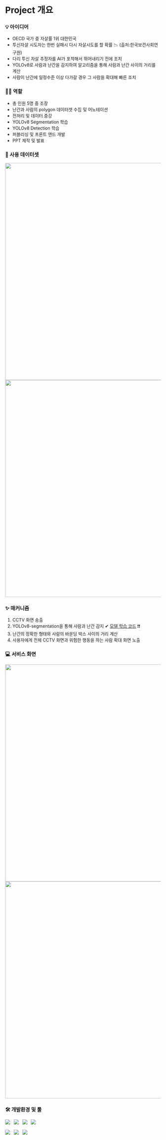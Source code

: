 
<h1>Project 개요</h1>

<h3> 💡 아이디어 </h3>

* OECD 국가 중 자살률 1위 대한민국
* 투신자살 시도자는 한번 실패시 다시 자살시도를 할 확률 📉 (출처:한국보건사회연구원)
* 다리 투신 자살 추정자를 AI가 포착해서 뛰어내리기 전에 조치
* YOLOv8로 사람과 난간을 감지하여 알고리즘을 통해 사람과 난간 사이의 거리를 계산
* 사람이 난간에 일정수준 이상 다가갈 경우 그 사람을 확대해 빠른 조치


  
<h3> 👩‍💻 역할 </h3>

* 총 인원 5명 중 조장
* 난간과 사람의 polygon 데이터셋 수집 및 어노테이션
* 전처리 및 데이터 증강
* YOLOv8 Segmentation 학습
* YOLOv8 Detection 학습
* 퍼블리싱 및 프론트 앤드 개발
* PPT 제작 및 발표


 
<h3>📌 사용 데이터셋 </h3>  
<img src="https://github.com/Aribabo/CAIROSS/assets/137020870/d26283c3-9d19-47c5-8b48-36cdf8923014" width="700">
<img src="https://github.com/Aribabo/CAIROSS/assets/137020870/05e82fcd-3e0a-4b75-86ce-fbbe3d8f1d62" width="700" >


<h3>✨ 매커니즘 </h3>

1. CCTV 화면 송출
2. YOLOv8-segmentation을 통해 사람과 난간 감지 ✔ [모델 학습 코드](https://github.com/Aribabo/CAIROSS/blob/main/yolov8_segmentation_%ED%95%99%EC%8A%B5%EC%BD%94%EB%93%9C.ipynb) ❗❗
3. 난간의 정확한 형태와 사람의 바운딩 박스 사이의 거리 계산
4. 사용자에게 전체 CCTV 화면과 위험한 행동을 하는 사람 확대 화면 노출


<h3>💻 서비스 화면</h3>
<p>
  <img src="https://github.com/Aribabo/CAIROSS/assets/137020870/d929fa11-fed8-4901-8984-ab7853a7edaf" width="700">
  <img src="https://github.com/Aribabo/CAIROSS/assets/137020870/92ea4966-e7d9-4721-86c3-a5ed9487abca" width="700">

</p>
<h3> 🛠️ 개발환경 및 툴 </h3>
<p>
  <img src="https://img.shields.io/badge/PyTorch-EE4C2C?style=flat&logo=pytorch&logoColor=white"/>&nbsp;&nbsp;
  <img src="https://img.shields.io/badge/HTML5-E34F26?style=flat&logo=html5&logoColor=white"/>&nbsp;&nbsp;
  <img src="https://img.shields.io/badge/CSS3-1572B6?style=flat&logo=css3&logoColor=white"/>&nbsp;&nbsp;
  <img src="https://img.shields.io/badge/JavaScript-gray?style=flat&logo=JavaScript&logoColor=F7DF1E"/>&nbsp;&nbsp;
</p>

<p>
  
  <img src="https://img.shields.io/badge/Google Colab-F9AB00?style=flat-square&logo=Google Colab&logoColor=white"/>&nbsp;&nbsp;
  <img src="https://img.shields.io/badge/pyCharm-000000?style=flat&logo=pycharm&logoColor=white"/>&nbsp;&nbsp;
  <img src="https://img.shields.io/badge/VScode-007ACC?style=flat&logo=visualstudiocode&logoColor=white"/>&nbsp;&nbsp;
  
</p>

